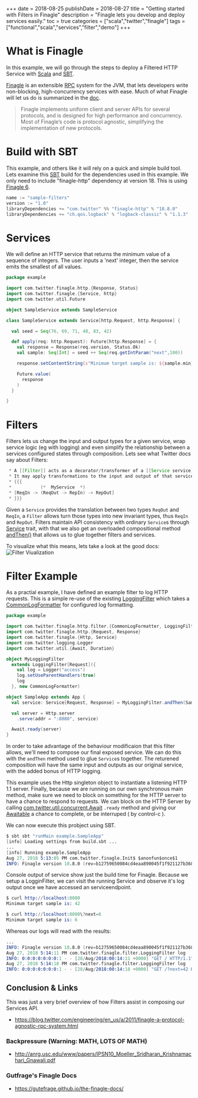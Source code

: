 +++
date = 2018-08-25
publishDate = 2018-08-27
title = "Getting started with Filters in Finagle"
description = "Finagle lets you develop and deploy services easily."
toc = true
categories = ["scala","twitter","finagle"]
tags = ["functional","scala","services","filter","demo"]
+++

# What is Finagle

In this example, we will go through the steps to deploy a Filtered HTTP Service with [Scala](https://www.scala-lang.org/) and [SBT](https://www.scala-sbt.org/).

[Finagle](https://twitter.github.io/finagle/) is an extensible [RPC](https://en.wikipedia.org/wiki/Remote_procedure_call) system for the JVM, that lets developers write non-blocking, high-concurrency services with ease. Much of what Finagle will let us do is summarized in the [doc](https://twitter.github.io/finagle/).

> Finagle implements uniform client and server APIs for several protocols, and is designed for high performance and concurrency. Most of Finagle’s code is protocol agnostic, simplifying the implementation of new protocols.

# Build with SBT

This example, and others like it will rely on a quick and simple build tool. Lets examine this [SBT](https://www.scala-sbt.org/) build for the dependencies used in this example. We only need to include "finagle-http" dependency at version 18. This is using [Finagle 6](https://twitter.github.io/finagle/guide/changelog.html).

```c
name := "sample-filters"
version := "1.0"
libraryDependencies += "com.twitter" %% "finagle-http" % "18.8.0"
libraryDependencies += "ch.qos.logback" % "logback-classic" % "1.1.3"
```

# Services

We will define an HTTP service that returns the minimum value of a sequence of integers. The user inputs a 'next' integer, then the service emits the smallest of all values.  

```scala
package example

import com.twitter.finagle.http.{Response, Status}
import com.twitter.finagle.{Service, http}
import com.twitter.util.Future

object SampleService extends SampleService

class SampleService extends Service[http.Request, http.Response] {

  val seed = Seq(76, 69, 71, 48, 83, 42)

  def apply(req: http.Request): Future[http.Response] = {
    val response = Response(req.version, Status.Ok)
    val sample: Seq[Int] = seed ++ Seq(req.getIntParam("next",100))

    response.setContentString(s"Minimum target sample is: ${sample.min}")

    Future.value(
      response
    )
  }

}
```

# Filters

 Filters lets us change the input and output types for a given service, wrap service logic (eg with logging) and even simplify the relationship between a services configured states through composition. Lets see what Twitter docs say about Filters:

```java
 * A [[Filter]] acts as a decorator/transformer of a [[Service service]].
 * It may apply transformations to the input and output of that service:
 * {{{
 *           (*  MyService  *)
 * [ReqIn -> (ReqOut -> RepIn) -> RepOut]
 * }}}
```

Given a `Service` provides the translation between two types `ReqOut` and `ReqIn`, a `Filter` allows turn those types into new invariant types, thus `ReqIn` and `RepOut`. Filters maintain API consistency with ordinary `Service`s through [Service](https://twitter.github.io/finagle/docs/com/twitter/finagle/Service.html) trait, with that we also get an overloaded compositional method [andThen()](https://twitter.github.io/finagle/docs/com/twitter/finagle/Service.html#close():com.twitter.util.Future[Unit]) that allows us to glue together filters and services.

To visualize what this means, lets take a look at the good docs: ![Filter Viualization](https://twitter.github.io/finagle/guide/_images/filter2.png)

# Filter Example

As a practial example, I have defined an example filter to log HTTP requests.  This is a simple re-use of the existing [LoggingFilter](https://twitter.github.io/finagle/docs/com/twitter/finagle/http/filter/LoggingFilter.html) which takes a [CommonLogFormatter](https://twitter.github.io/finagle/docs/com/twitter/finagle/http/filter/CommonLogFormatter.html) for configured log formatting.

```scala
package example

import com.twitter.finagle.http.filter.{CommonLogFormatter, LoggingFilter}
import com.twitter.finagle.http.{Request, Response}
import com.twitter.finagle.{Http, Service}
import com.twitter.logging.Logger
import com.twitter.util.{Await, Duration}

object MyLoggingFilter
  extends LoggingFilter[Request]({
    val log = Logger("access")
    log.setUseParentHandlers(true)
    log
  }, new CommonLogFormatter)

object SampleApp extends App {
  val service: Service[Request, Response] = MyLoggingFilter.andThen(SampleService)

  val server = Http.server
    .serve(addr = ":8080", service)

  Await.ready(server)
}

```

In order to take advantage of the behaviour modificaion that this filter allows, we'll need to compose our final exposed service. We can do this with the `andThen` method used to glue `Service`s together.  The returened composition will have the same input and outputs as our original service, with the added bonus of HTTP logging.

This example uses the Http singleton object to instantiate a listening HTTP 1.1 server.
Finally, because we are running on our own synchronous main method, make sure we need to block on something for the HTTP server to have a chance to respond to requests. We can block on the HTTP Server by calling [com.twitter.util.concurrent.Await](https://twitter.github.io/util/docs/com/twitter/util/Await$.html) `.ready` method and giving our [Awaitable](https://twitter.github.io/util/docs/com/twitter/util/Awaitable.html) a chance to complete, or be interruped ( by control-c ).

We can now execute this probject using SBT.

```s
$ sbt sbt "runMain example.SampleApp"
[info] Loading settings from build.sbt ...
...
[info] Running example.SampleApp 
Aug 27, 2018 5:13:05 PM com.twitter.finagle.Init$ $anonfun$once$1
INFO: Finagle version 18.8.0 (rev=b12759650084cd4eaa890045f1f921127b368d20) built at ...
```

Console output of service show just the build time for Finagle. Because we setup a LogginFilter, we can visit the running Service and observe it's log output once we have accessed an serviceendpoint.

```s
$ curl http://localhost:8080
Minimum target sample is: 42

$ curl http://localhost:8080\?next=6
Minimum target sample is: 6
```

Whereas our logs will read with the results:

```s
...
INFO: Finagle version 18.8.0 (rev=b12759650084cd4eaa890045f1f921127b368d20) built at 20180806-152739
Aug 27, 2018 5:14:11 PM com.twitter.finagle.filter.LoggingFilter log
INFO: 0:0:0:0:0:0:0:1 - - [28/Aug/2018:00:14:11 +0000] "GET / HTTP/1.1" 200 28 13 "curl/7.54.0"
Aug 27, 2018 5:14:18 PM com.twitter.finagle.filter.LoggingFilter log
INFO: 0:0:0:0:0:0:0:1 - - [28/Aug/2018:00:14:18 +0000] "GET /?next=42 HTTP/1.1" 200 28 3 "curl/7.54.0"\
```

## Conclusion & Links

This was just a very brief overview of how Filters assist in composing our Services API. 

* https://blog.twitter.com/engineering/en_us/a/2011/finagle-a-protocol-agnostic-rpc-system.html

### Backpressure (Warning: MATH, LOTS OF MATH)

* http://anrg.usc.edu/www/papers/IPSN10_Moeller_Sridharan_Krishnamachari_Gnawali.pdf

### Gutfrage's Finagle Docs

* https://gutefrage.github.io/the-finagle-docs/
